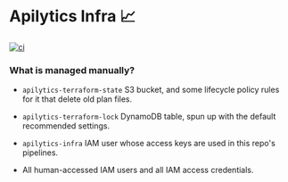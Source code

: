 # Apilytics Infra 📈

[![ci](https://github.com/blomqma/apilytics-infra/actions/workflows/ci.yml/badge.svg)](https://github.com/blomqma/apilytics-infra/actions)

### What is managed manually?

- `apilytics-terraform-state` S3 bucket, and some lifecycle policy rules for it that delete old plan files.

- `apilytics-terraform-lock` DynamoDB table, spun up with the default recommended settings.

- `apilytics-infra` IAM user whose access keys are used in this repo's pipelines.

- All human-accessed IAM users and all IAM access credentials.
